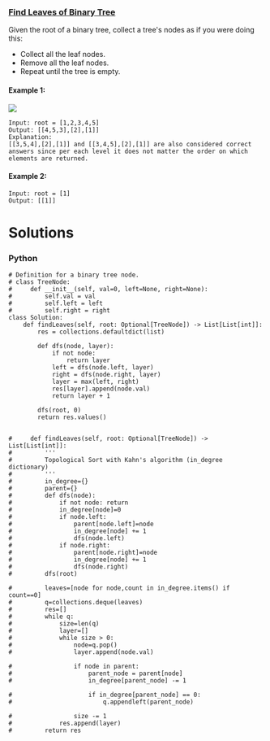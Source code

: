### [Find Leaves of Binary Tree](https://leetcode.com/problems/find-leaves-of-binary-tree/) <br>

Given the root of a binary tree, collect a tree's nodes as if you were doing this:

 - Collect all the leaf nodes.
 - Remove all the leaf nodes.
 - Repeat until the tree is empty.



#### Example 1:
<img src="../../../../images/366remleaves-tree.jpg">

```
Input: root = [1,2,3,4,5]
Output: [[4,5,3],[2],[1]]
Explanation:
[[3,5,4],[2],[1]] and [[3,4,5],[2],[1]] are also considered correct answers since per each level it does not matter the order on which elements are returned.

```

#### Example 2:

```
Input: root = [1]
Output: [[1]]

```

# Solutions

### Python
```
# Definition for a binary tree node.
# class TreeNode:
#     def __init__(self, val=0, left=None, right=None):
#         self.val = val
#         self.left = left
#         self.right = right
class Solution:
    def findLeaves(self, root: Optional[TreeNode]) -> List[List[int]]:
        res = collections.defaultdict(list)

        def dfs(node, layer):
            if not node: 
                return layer 
            left = dfs(node.left, layer)
            right = dfs(node.right, layer)
            layer = max(left, right)
            res[layer].append(node.val)
            return layer + 1

        dfs(root, 0)
        return res.values() 
    
    
#     def findLeaves(self, root: Optional[TreeNode]) -> List[List[int]]:
#         '''
#         Topological Sort with Kahn's algorithm (in_degree dictionary)
#         '''
#         in_degree={}
#         parent={}
#         def dfs(node):
#             if not node: return
#             in_degree[node]=0
#             if node.left:
#                 parent[node.left]=node                
#                 in_degree[node] += 1
#                 dfs(node.left)                
#             if node.right:
#                 parent[node.right]=node                
#                 in_degree[node] += 1
#                 dfs(node.right)
#         dfs(root)
        
#         leaves=[node for node,count in in_degree.items() if count==0]
#         q=collections.deque(leaves)
#         res=[]
#         while q:
#             size=len(q)
#             layer=[]
#             while size > 0:
#                 node=q.pop()
#                 layer.append(node.val)
                
#                 if node in parent:
#                     parent_node = parent[node]
#                     in_degree[parent_node] -= 1
                    
#                     if in_degree[parent_node] == 0:
#                         q.appendleft(parent_node)
                
#                 size -= 1
#             res.append(layer)
#         return res

```
